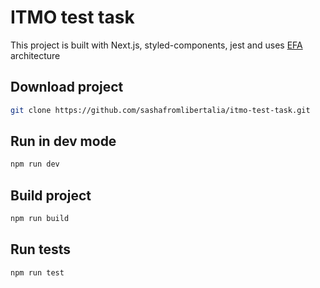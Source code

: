 # ITMO test task

This project is built with Next.js, styled-components, jest and uses [EFA](https://michalzalecki.com/elegant-frontend-architecture/#layered-architecture-top-level) architecture

## Download project
```bash
git clone https://github.com/sashafromlibertalia/itmo-test-task.git
```

## Run in dev mode

```bash
npm run dev
```

## Build project
```bash
npm run build
```


## Run tests
```bash
npm run test
```